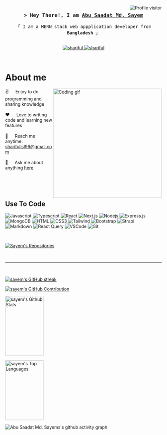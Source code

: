 

<a href="https://komarev.com/ghpvc/?username=Sayemsaadat0">
  <img align="right" src="https://komarev.com/ghpvc/?username=Sayemsaadat0&label=Visitors&color=0e75b6&style=flat" alt="Profile visitor" />
</a>



<!-- Intro  -->
<h3 align="center">
  <samp>&gt; Hey There!, I am
    <b><a target="_blank" href="https://github.com/Sayemsaadat0">Abu Saadat Md. Sayem</a></b>
  </samp>
</h3>

<p align="center"> 
  <samp>    
    「 I am a MERN stack web appplication developer from <b>Bangladesh</b> 」
    <br>
    <br>
  </samp>
</p>

<p align="center">
  <!-- <a href="https://www.facebook.com/skshariful.islam.18" target="_blank">
    <img src="https://img.shields.io/badge/Facebook-20BEFF?&style=for-the-badge&logo=facebook&logoColor=white" alt="Shariful"  />
  </a> -->
  <a href="https://portfulio-of-sayem.web.app/" target="blank">
    <img src="https://img.shields.io/badge/Website-DC143C?style=for-the-badge&logo=medium&logoColor=white" alt="shariful" />
  </a>
  <a href="https://www.linkedin.com/in/abusaadatmdsayem/" target="_blank">
    <img src="https://img.shields.io/badge/LinkedIn-0077B5?style=for-the-badge&logo=linkedin&logoColor=white" alt="shariful"/>
  </a>
  <!-- <a href="https://dev.to/shariful10" target="_blank">
    <img src="https://img.shields.io/badge/dev.to-0A0A0A?style=for-the-badge&logo=dev.to&logoColor=white" alt="shariful" />
  </a> -->
  <!-- <a href="https://twitter.com/shariful_10" target="_blank">
    <img src="https://img.shields.io/badge/Twitter-1DA1F2?style=for-the-badge&logo=twitter&logoColor=white" />
  </a> -->
<!--  <a href="https://instagram.com/wixden.dev" target="_blank">
  <img src="https://img.shields.io/badge/Instagram-fe4164?style=for-the-badge&logo=instagram&logoColor=white" alt="wixden" />
 </a>  -->
  
</p>
<br />

<!-- About Section -->

# About me

<p>
 <img align="right" width="350" src="/assets/programmer.gif" alt="Coding gif" />
  
 ✌️ &emsp; Enjoy to do programming and sharing knowledge <br/><br/>
 ❤️ &emsp; Love to writing code and learning new features<br/><br/>
 📧 &emsp; Reach me anytime: sharifulisl96@gmail.com<br/><br/>
 💬 &emsp; Ask me about anything [here](https://github.com/shariful10)

</p>

<br/>
<br/>
<br/>

## Use To Code

![Javascript](https://img.shields.io/badge/Javascript-F0DB4F?style=for-the-badge&labelColor=black&logo=javascript&logoColor=F0DB4F)
![Typescript](https://img.shields.io/badge/Typescript-007acc?style=for-the-badge&labelColor=black&logo=typescript&logoColor=007acc)
![React](https://img.shields.io/badge/-React-61DBFB?style=for-the-badge&labelColor=black&logo=react&logoColor=61DBFB)
![Next.js](https://img.shields.io/badge/next.js-000000?style=for-the-badge&logo=nextdotjs&logoColor=white)
![Nodejs](https://img.shields.io/badge/Nodejs-3C873A?style=for-the-badge&labelColor=black&logo=node.js&logoColor=3C873A)
![Express.js](https://img.shields.io/badge/Express.js-000000?style=for-the-badge&logo=express&logoColor=white)
![MongoDB](https://img.shields.io/badge/MongoDB-4EA94B?style=for-the-badge&logo=mongodb&logoColor=white)
![HTML](https://img.shields.io/badge/HTML5-E34F26?style=for-the-badge&logo=html5&logoColor=white)
![CSS3](https://img.shields.io/badge/CSS3-1572B6?style=for-the-badge&logo=css3&logoColor=white)
![Tailwind](https://img.shields.io/badge/Tailwind_CSS-092749?style=for-the-badge&logo=tailwindcss&logoColor=06B6D4&labelColor=000000)
![Bootstrap](https://img.shields.io/badge/Bootstrap-563D7C?style=for-the-badge&logo=bootstrap&logoColor=white)
![Strapi](https://img.shields.io/badge/strapi-2E7EEA?style=for-the-badge&logo=strapi&logoColor=white)
![Markdown](https://img.shields.io/badge/Markdown-000000?style=for-the-badge&logo=markdown&logoColor=white)
![React Query](https://img.shields.io/badge/-React_Query-FF4154?style=for-the-badge&logo=react%20query&logoColor=white)
![VSCode](https://img.shields.io/badge/Visual_Studio-0078d7?style=for-the-badge&logo=visual%20studio&logoColor=white)
![Git](https://img.shields.io/badge/Git-F05032?style=for-the-badge&logo=git&logoColor=white)

<br/>

<!-- ## Top Open Source -
repository
[![Sports Gear](https://github-readme-stats.vercel.app/api/pin/?username=shariful10&repo=Soul-Sync&border_color=7F3FBF&bg_color=0D1117&title_color=C9D1D9&text_color=8B949E&icon_color=7F3FBF)](https://github.com/shariful10/Soul-Sync)
[![Yammi-Recipe-Client](https://github-readme-stats.vercel.app/api/pin/?username=shariful10&repo=yammi-recipe-client&border_color=7F3FBF&bg_color=0D1117&title_color=C9D1D9&text_color=8B949E&icon_color=7F3FBF)](https://github.com/shariful10/yammi-recipe-client)
[![AirCNC-Completed](https://github-readme-stats.vercel.app/api/pin/?username=shariful10&repo=AirCNC-Completed&border_color=7F3FBF&bg_color=0D1117&title_color=C9D1D9&text_color=8B949E&icon_color=7F3FBF)](https://github.com/shariful10/AirCNC-Completed)
[![Collage-Client](https://github-readme-stats.vercel.app/api/pin/?username=shariful10&repo=Collage-Client&border_color=7F3FBF&bg_color=0D1117&title_color=C9D1D9&text_color=8B949E&icon_color=7F3FBF)](https://github.com/shariful10/Collage-Client)
[![Knowledge-Cafe](https://github-readme-stats.vercel.app/api/pin/?username=shariful10&repo=knowledge-cafe&border_color=7F3FBF&bg_color=0D1117&title_color=C9D1D9&text_color=8B949E&icon_color=7F3FBF)](https://github.com/shariful10/knowledge-cafe)
[![Baby-Toy-Client](https://github-readme-stats.vercel.app/api/pin/?username=shariful10&repo=baby-toy-client&border_color=7F3FBF&bg_color=0D1117&title_color=C9D1D9&text_color=8B949E&icon_color=7F3FBF)](https://github.com/shariful10/baby-toy-client) -->

<p >
  <a href="https://github.com/Sayemsaadat0?tab=repositories" target="_blank"><img alt="Sayem's Repositories" title="Sayem's Repositories" src="https://img.shields.io/badge/-All%20Repos-2962FF?style=for-the-badge&logo=koding&logoColor=white"/></a>
</p>

<br/>
<hr/>
<br/>

<p >
  <a href="https://github.com/Sayemsaadat0">
    <img src="https://github-readme-streak-stats.herokuapp.com/?user=Sayemsaadat0&theme=radical&border=FFFFFF&background=0D1117" alt="sayem's GitHub streak"/>
  </a>
</p>

<p >
  <a href="https://github.com/Sayemsaadat0">
    <img src="https://github-profile-summary-cards.vercel.app/api/cards/profile-details?username=Sayemsaadat0&theme=radical" alt="sayem's GitHub Contribution"/>
  </a>
</p>

<a > 
   <a href="https://github.com/Sayemsaadat0"><img alt="sayem's Github Stats" src="https://denvercoder1-github-readme-stats.vercel.app/api?username=Sayemsaadat0&show_icons=true&count_private=true&theme=react&border_color=7F3FBF&bg_color=0D1117&title_color=F85D7F&icon_color=F8D866" height="192px" width="49.5%"/></a>
  
   <a href="https://github.com/Sayemsaadat0"><img alt="sayem's Top Languages" src="https://denvercoder1-github-readme-stats.vercel.app/api/top-langs/?username=Sayemsaadat0&langs_count=8&layout=compact&theme=react&border_color=7F3FBF&bg_color=0D1117&title_color=F85D7F&icon_color=F8D866" height="192px" width="49.5%"/></a>
   <br/>
</a>

![Abu Saadat Md. Sayems's github activity graph](https://github-readme-activity-graph.vercel.app/graph?username=Sayemsaadat0&custom_title=Abu%20Saadat%20Md.%20Sayem's%20GitHub%20Activity%20Graph&bg_color=0D1117&color=7F3FBF&line=7F3FBF&point=7F3FBF&area_color=FFFFFF&title_color=FFFFFF&area=true)